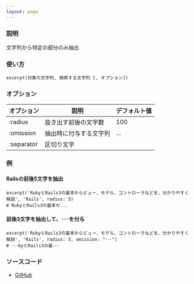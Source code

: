 ```yaml
---
layout: page
---
```

### 説明
文字列から特定の部分のみ抽出

### 使い方
    excerpt(対象の文字列, 検索する文字列 [, オプション])

### オプション

オプション      | 説明                | デフォルト値
-----------|-------------------|-------
:radius    | 抜き出す前後の文字数   | 100
:omission  | 抽出時に付与する文字列 | ...
:separator | 区切り文字           |

### 例
#### Railsの前後5文字を抽出
    excerpt('RubyとRails3の基本からビュー、モデル、コントローラなどを、分かりやすく解説', 'Rails', radius: 5)
    # RubyとRails3の基本か...

#### 前後3文字を抽出して、･･･を付与
    excerpt('RubyとRails3の基本からビュー、モデル、コントローラなどを、分かりやすく解説', 'Rails', radius: 3, omission: "･･･")
    # ･･･byとRails3の基･･･

### ソースコード
* [GitHub](https://github.com/rails/rails/blob/f33d52c95217212cbacc8d5e44b5a8e3cdc6f5b3/actionview/lib/action_view/helpers/text_helper.rb#L175)